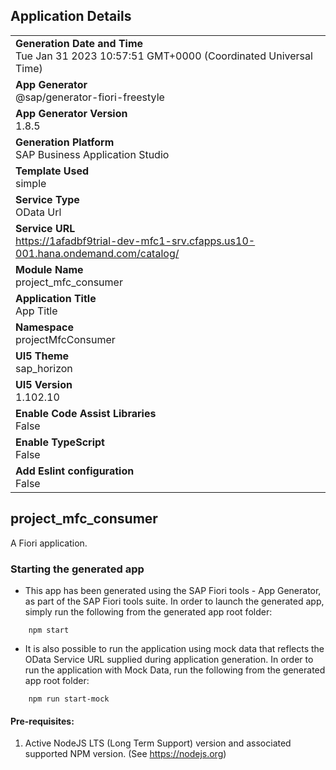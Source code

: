## Application Details
|               |
| ------------- |
|**Generation Date and Time**<br>Tue Jan 31 2023 10:57:51 GMT+0000 (Coordinated Universal Time)|
|**App Generator**<br>@sap/generator-fiori-freestyle|
|**App Generator Version**<br>1.8.5|
|**Generation Platform**<br>SAP Business Application Studio|
|**Template Used**<br>simple|
|**Service Type**<br>OData Url|
|**Service URL**<br>https://1afadbf9trial-dev-mfc1-srv.cfapps.us10-001.hana.ondemand.com/catalog/
|**Module Name**<br>project_mfc_consumer|
|**Application Title**<br>App Title|
|**Namespace**<br>projectMfcConsumer|
|**UI5 Theme**<br>sap_horizon|
|**UI5 Version**<br>1.102.10|
|**Enable Code Assist Libraries**<br>False|
|**Enable TypeScript**<br>False|
|**Add Eslint configuration**<br>False|

## project_mfc_consumer

A Fiori application.

### Starting the generated app

-   This app has been generated using the SAP Fiori tools - App Generator, as part of the SAP Fiori tools suite.  In order to launch the generated app, simply run the following from the generated app root folder:

```
    npm start
```

- It is also possible to run the application using mock data that reflects the OData Service URL supplied during application generation.  In order to run the application with Mock Data, run the following from the generated app root folder:

```
    npm run start-mock
```

#### Pre-requisites:

1. Active NodeJS LTS (Long Term Support) version and associated supported NPM version.  (See https://nodejs.org)


